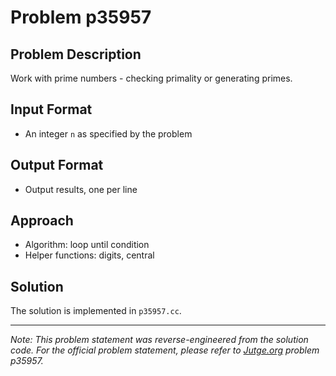 # Problem p35957

## Problem Description

Work with prime numbers - checking primality or generating primes.

## Input Format

- An integer `n` as specified by the problem

## Output Format

- Output results, one per line

## Approach

- Algorithm: loop until condition
- Helper functions: digits, central

## Solution

The solution is implemented in `p35957.cc`.

---

*Note: This problem statement was reverse-engineered from the solution code. For the official problem statement, please refer to [Jutge.org](https://jutge.org/) problem p35957.*
